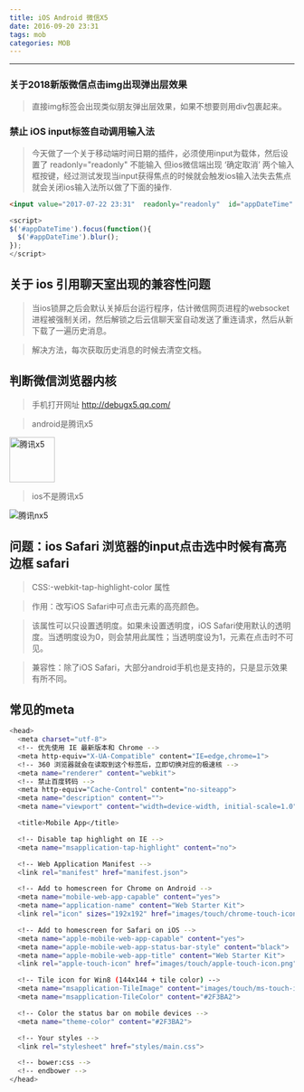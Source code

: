 ```yaml
---
title: iOS Android 微信X5
date: 2016-09-20 23:31
tags: mob
categories: MOB
---
```

------

<!-- more -->

### 关于2018新版微信点击img出现弹出层效果

> 直接img标签会出现类似朋友弹出层效果，如果不想要则用div包裹起来。

### 禁止 iOS input标签自动调用输入法

> 今天做了一个关于移动端时间日期的插件，必须使用input为载体，然后设置了 readonly="readonly" 不能输入 但ios微信端出现  ‘确定取消’ 两个输入框按键，经过测试发现当input获得焦点的时候就会触发ios输入法失去焦点就会关闭ios输入法所以做了下面的操作.

```html
<input value="2017-07-22 23:31"  readonly="readonly"  id="appDateTime"  type="text">
```

```javascript
<script>
$('#appDateTime').focus(function(){
  $('#appDateTime').blur();
});
</script>

```

## 关于 ios 引用聊天室出现的兼容性问题

> 当ios锁屏之后会默认关掉后台运行程序，估计微信网页进程的websocket进程被强制关闭，然后解锁之后云信聊天室自动发送了重连请求，然后从新下载了一遍历史消息。

> 解决方法，每次获取历史消息的时候去清空文档。


## 判断微信浏览器内核

> 手机打开网址 <http://debugx5.qq.com/>

> android是腾讯x5

<img src="/images/txX5.png" alt="腾讯x5"  height="80">

> ios不是腾讯x5

<img src="/images/txnX5.png" alt="腾讯nx5">

## 问题：ios Safari 浏览器的input点击选中时候有高亮边框 safari

> CSS:-webkit-tap-highlight-color 属性

> 作用：改写iOS Safari中可点击元素的高亮颜色。

> 该属性可以只设置透明度。如果未设置透明度，iOS Safari使用默认的透明度。当透明度设为0，则会禁用此属性；当透明度设为1，元素在点击时不可见。

> 兼容性：除了iOS Safari，大部分android手机也是支持的，只是显示效果有所不同。

## 常见的meta

```bash
<head>
  <meta charset="utf-8">
  <!-- 优先使用 IE 最新版本和 Chrome -->
  <meta http-equiv="X-UA-Compatible" content="IE=edge,chrome=1">
  <!-- 360 浏览器就会在读取到这个标签后，立即切换对应的极速核 -->
  <meta name="renderer" content="webkit">
  <!-- 禁止百度转码 -->
  <meta http-equiv="Cache-Control" content="no-siteapp">
  <meta name="description" content="">
  <meta name="viewport" content="width=device-width, initial-scale=1.0">

  <title>Mobile App</title>

  <!-- Disable tap highlight on IE -->
  <meta name="msapplication-tap-highlight" content="no">

  <!-- Web Application Manifest -->
  <link rel="manifest" href="manifest.json">

  <!-- Add to homescreen for Chrome on Android -->
  <meta name="mobile-web-app-capable" content="yes">
  <meta name="application-name" content="Web Starter Kit">
  <link rel="icon" sizes="192x192" href="images/touch/chrome-touch-icon-192x192.png">

  <!-- Add to homescreen for Safari on iOS -->
  <meta name="apple-mobile-web-app-capable" content="yes">
  <meta name="apple-mobile-web-app-status-bar-style" content="black">
  <meta name="apple-mobile-web-app-title" content="Web Starter Kit">
  <link rel="apple-touch-icon" href="images/touch/apple-touch-icon.png">

  <!-- Tile icon for Win8 (144x144 + tile color) -->
  <meta name="msapplication-TileImage" content="images/touch/ms-touch-icon-144x144-precomposed.png">
  <meta name="msapplication-TileColor" content="#2F3BA2">

  <!-- Color the status bar on mobile devices -->
  <meta name="theme-color" content="#2F3BA2">

  <!-- Your styles -->
  <link rel="stylesheet" href="styles/main.css">

  <!-- bower:css -->
  <!-- endbower -->
</head>
```
